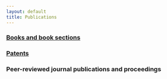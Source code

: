 ```yaml
---
layout: default
title: Publications
---
```


### [Books and book sections](books.html)

### [Patents](research/patents.html)


### Peer-reviewed journal publications and proceedings

<html>
<script src="http://bibbase.org/service/mendeley/fb329fcb-394b-3686-a7d8-4373fd71ca2d?jsonp=1"></script>
</html>